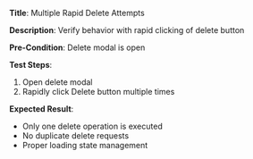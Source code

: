 **Title**: Multiple Rapid Delete Attempts

**Description**: Verify behavior with rapid clicking of delete button

**Pre-Condition**: Delete modal is open

**Test Steps**:
1. Open delete modal
2. Rapidly click Delete button multiple times

**Expected Result**:
- Only one delete operation is executed
- No duplicate delete requests
- Proper loading state management